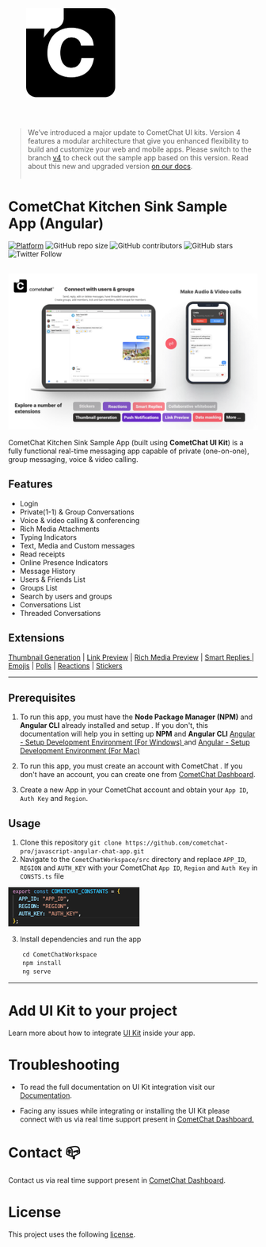 <div style="width:100%">
    <div style="width:50%;">
        <div align="center">
       <a> <img align="center" width="180" height="180" alt="CometChat" src="./Screenshots/logo.png"> </a>  
        </div>    
    </div>    
</div>

</br></br>
> We’ve introduced a major update to CometChat UI kits. Version 4 features a modular architecture that give you enhanced flexibility to build and customize your web and mobile apps. Please switch to the branch [v4](https://github.com/cometchat-pro/cometchat-chat-sample-app-angular/tree/v4) to check out the sample app based on this version. Read about this new and upgraded version [on our docs](https://www.cometchat.com/docs/angular-uikit-beta/overview).
<br/><br/>

# CometChat Kitchen Sink Sample App (Angular)

[![Platform](https://img.shields.io/badge/Platform-Javascript-brightgreen)](#)
![GitHub repo size](https://img.shields.io/github/repo-size/cometchat-pro/javascript-angular-chat-app)
![GitHub contributors](https://img.shields.io/github/contributors/cometchat-pro/javascript-angular-chat-app)
![GitHub stars](https://img.shields.io/github/stars/cometchat-pro/javascript-angular-chat-app?style=social)
![Twitter Follow](https://img.shields.io/twitter/follow/cometchat?style=social)
</br></br>

<!--<div style="width:100%">
    <div style="width:50%;">
        <div align="center">
        <img align="center" width="180" height="180" alt="CometChat" src="./Screenshots/main.png">
        </div>
    </div>
</div> -->

![alt text](./Screenshots/main.png "Main")

<!-- <br/><br/> -->

CometChat Kitchen Sink Sample App (built using **CometChat UI Kit**) is a fully functional real-time messaging app capable of private (one-on-one), group messaging, voice & video calling.

## Features

- Login
- Private(1-1) & Group Conversations
- Voice & video calling & conferencing
- Rich Media Attachments
- Typing Indicators
- Text, Media and Custom messages
- Read receipts
- Online Presence Indicators
- Message History
- Users & Friends List
- Groups List
- Search by users and groups
- Conversations List
- Threaded Conversations

## Extensions

[Thumbnail Generation](https://www.cometchat.com/docs/extensions/thumbnail-generation) | [Link Preview](https://www.cometchat.com/docs/extensions/link-preview) | [Rich Media Preview](https://www.cometchat.com/docs/extensions/rich-media-preview) | [Smart Replies ](https://www.cometchat.com/docs/extensions/smart-replies)| [Emojis](https://www.cometchat.com/docs/extensions/emojis) | [Polls](https://www.cometchat.com/docs/extensions/polls) | [Reactions](https://www.cometchat.com/docs/extensions/reactions) | [Stickers](https://www.cometchat.com/docs/extensions/stickers)

<hr/>

## Prerequisites

1. To run this app, you must have the **Node Package Manager (NPM)** and **Angular CLI** already installed and setup . If you don't, this documentation will help you in setting up **NPM** and **Angular CLI** <a href="https://jasonwatmore.com/post/2020/06/02/angular-setup-development-environment" target="_blank">Angular - Setup Development Environment (For Windows) </a> and <a href="https://www.zeolearn.com/magazine/setup-angular-mac" target="_blank">Angular - Setup Development Environment (For Mac) </a>

2. To run this app, you must create an account with CometChat . If you don't have an account, you can create one from <a href="https://app.cometchat.com/signup" target="_blank">CometChat Dashboard</a>.

3. Create a new App in your CometChat account and obtain your `App ID`, `Auth Key` and `Region`.

## Usage

1. Clone this repository `git clone https://github.com/cometchat-pro/javascript-angular-chat-app.git`
2. Navigate to the `CometChatWorkspace/src` directory and replace `APP_ID`, `REGION` and `AUTH_KEY` with your CometChat `App ID`, `Region` and `Auth Key` in `CONSTS.ts` file

![alt text](./Screenshots/constants.png "Constants")

3. Install dependencies and run the app

```javascript
    cd CometChatWorkspace
    npm install
    ng serve
```

---

# Add UI Kit to your project

Learn more about how to integrate [UI Kit](https://github.com/cometchat-pro/cometchat-pro-angular-ui-kit) inside your app.

# Troubleshooting

- To read the full documentation on UI Kit integration visit our [Documentation](https://www.cometchat.com/docs/angular-chat-ui-kit/overview).

- Facing any issues while integrating or installing the UI Kit please connect with us via real time support present in <a href="https://app.cometchat.com/"> CometChat Dashboard.</a>

# Contact 📪

Contact us via real time support present in [CometChat Dashboard](https://app.cometchat.com/).

# License

This project uses the following [license](./LICENSE).
